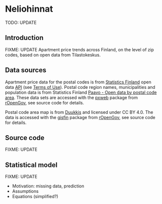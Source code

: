 Neliohinnat
===========

TODO: UPDATE

## Introduction

FIXME: UPDATE
Apartment price trends across Finland, on the level of zip codes, based on open data from Tilastokeskus.

## Data sources

Apartment price data for the postal codes is from [Statistics Finland][statfi] open data [API][statfi-api] (see [Terms of Use][statfi-terms]). Postal code region names, municipalities and population data is from Statistics Finland [Paavo - Open data by postal code area][paavo]. These data sets are accessed with the [pxweb] package from [rOpenGov], see source code for details.

Postal code area map is from [Duukkis] and licensed under CC BY 4.0. The data is accessed with the [gisfin] package from [rOpenGov], see source code for details.


[statfi]: http://tilastokeskus.fi/meta/til/ashi.html
[statfi-api]: http://www.stat.fi/org/avoindata/api.html
[statfi-terms]: http://tilastokeskus.fi/org/lainsaadanto/yleiset_kayttoehdot_en.html
[paavo]: http://www.tilastokeskus.fi/tup/paavo/index_en.html
[pxweb]: https://github.com/ropengov/pxweb
[rOpenGov]: http://ropengov.github.io/
[gisfin]: https://github.com/ropengov/gisfin
[Duukkis]: http://www.palomaki.info/apps/pnro/

## Source code

FIXME: UPDATE


## Statistical model

FIXME: UPDATE

* Motivation: missing data, prediction
* Assumptions
* Equations (simplified?)